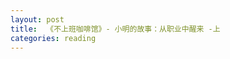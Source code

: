 ```yaml
---
layout: post
title:  《不上班咖啡馆》- 小明的故事：从职业中醒来 -上
categories: reading
---
```




<!--stackedit_data:
eyJoaXN0b3J5IjpbLTk4NTU3NjQzXX0=
-->